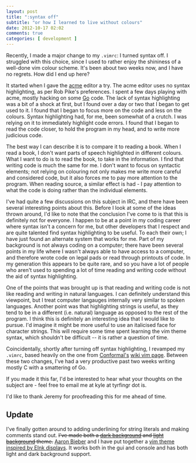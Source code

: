 ```yaml
---
layout: post
title: ":syntax off"
subtitle: "or how I learned to live without colours"
date: 2012-10-17 02:02
comments: true
categories: [ development ]
---
```


Recently, I made a major change to my `.vimrc`: I turned syntax off. I
struggled with this choice, since I used to rather enjoy the shininess
of a well-done vim colour scheme. It's been about two weeks now, and I
have no regrets. How did I end up here?

<!-- more -->

It started when I gave the [acme](https://research.swtch.com/acme) editor
a try. The acme editor uses no syntax highlighting, as per Rob Pike's
preferences. I spent a few days playing with acme, mostly hacking on some
[Go](http://golang.org) code. The lack of syntax highlighting was a bit of
a shock at first, but I found over a day or two that I began to get used
to it. I found that I began to focus more on the code and less on the colours.
Syntax highlighting had, for me, been somewhat of a crutch. I was relying on
it to immediately highlight code errors. I found that I began to read the
code closer, to hold the program in my head, and to write more judicious
code.

The best way I can describe it is to compare it to reading a book. When I
read a book, I don't want parts of speech highlighted in different colours.
What I want to do is to read the book, to take in the information. I find
that writing code is much the same for me. I don't want to focus on syntactic
elements; not relying on colouring not only makes me write more careful and
considered code, but it also forces me to pay more attention to the program.
When reading source, a similar effect is had - I pay attention to what the
code is doing rather than the individual elements.

I've had quite a few discussions on this subject in IRC, and there have been
several interesting points about this. Before I look at some of the ideas
thrown around, I'd like to note that the conclusion I've come to is that
this is definitely not for everyone. I happen to be at a point in my coding
career where syntax isn't a concern for me, but other developers that I
respect and are quite talented find syntax highlighting to be useful.  To
each their own; I have just found an alternate system that works for me.
Part of my background is not always coding on a computer; there have been
several points in my life where I wasn't always able to have access to a
computer, and therefore wrote code on legal pads or read through printouts
of code. In my generation this appears to be quite rare, and so you have a
lot of people who aren't used to spending a lot of time reading and writing
code without the aid of syntax highlighting.

One of the points that was brought up is that reading and writing code is
not like reading and writing in natural languages. I can definitely understand
this viewpoint, but I treat computer langauges internally very similar to
spoken languages. Another point was that highlighting strings is useful, as
they tend to be in a different (i.e. natural) language as opposed to the rest
of the program. I think this is definitely an interesting idea that I would
like to pursue. I'd imagine it might be more useful to use an italicised face 
for character strings. This will require some time spent learning the vim
theme syntax, which shouldn't be difficult -- it is rather a question of time.

Coincidentally, shortly after turning off syntax highlighting, I revamped my
`.vimrc`, based heavily on the one from [Conformal's](https://www.conformal.com)
[wiki vim page](https://opensource.conformal.com/wiki/vim). Between these two
changes, I've had a very productive past two weeks writing mostly C with a
smattering of Go.

If you made it this far, I'd be interested to hear what your thoughts on the
subject are - feel free to email me at kyle at tyrfingr dot is.

I'd like to thank Jeremy for proofreading this for me ahead of time.

## Update
I've finally gotten around to adding underlining for string literals and making
comments stand out. <strike>I've made both a 
[dark background](https://raw.github.com/kisom/dotconf/master/.vim/colors/kyle.vim)
and
[light background](https://raw.github.com/kisom/dotconf/master/.vim/colors/kyle_light.vim)
theme.</strike> [Aaron Bieber](http://qbit.io/) and I have put together a
[vim theme inspired by EInk displays](https://bitbucket.org/kisom/eink.vim).
It works both in the gui and console and has both light and dark background
support.
